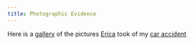 ```yaml
---
title: Photographic Evidence
---
```

Here is a [gallery][1] of the pictures [Erica][2] took of my [car accident][3]

   [1]: http://www.flickr.com/photos/ericatesla/sets/596007/

   [2]: http://www.sperari.com

   [3]: http://www.alieniloquent.com/2005/07/15/interesting-times-indeed/

